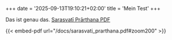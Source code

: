 +++
date = '2025-09-13T19:10:21+02:00'
title = 'Mein Test'
+++

Das ist genau das.
[Sarasvatī Prārthana PDF](/docs/sarasvati_prarthana.pdf)

{{< embed-pdf url="/docs/sarasvati_prarthana.pdf#zoom200" >}}
